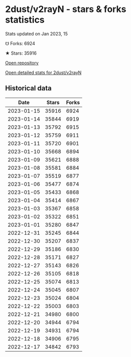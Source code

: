 # 2dust/v2rayN - stars & forks statistics

Stats updated on Jan 2023, 15

☋ Forks: 6924

★ Stars: 35916

[Open repository](https://github.com/2dust/v2rayN)

[Open detailed stats for 2dust/v2rayN](https://reviewgithub.com/rep/2dust/v2rayN)

## Historical data
| Date | Stars | Forks |
|------|-------|-------|
| 2023-01-15 | 35916 | 6924 | 
| 2023-01-14 | 35844 | 6919 | 
| 2023-01-13 | 35792 | 6915 | 
| 2023-01-12 | 35759 | 6911 | 
| 2023-01-11 | 35720 | 6901 | 
| 2023-01-10 | 35668 | 6894 | 
| 2023-01-09 | 35621 | 6888 | 
| 2023-01-08 | 35581 | 6884 | 
| 2023-01-07 | 35519 | 6877 | 
| 2023-01-06 | 35477 | 6874 | 
| 2023-01-05 | 35433 | 6868 | 
| 2023-01-04 | 35414 | 6867 | 
| 2023-01-03 | 35367 | 6858 | 
| 2023-01-02 | 35322 | 6851 | 
| 2023-01-01 | 35280 | 6847 | 
| 2022-12-31 | 35245 | 6844 | 
| 2022-12-30 | 35207 | 6837 | 
| 2022-12-29 | 35186 | 6830 | 
| 2022-12-28 | 35171 | 6827 | 
| 2022-12-27 | 35143 | 6826 | 
| 2022-12-26 | 35105 | 6818 | 
| 2022-12-25 | 35074 | 6813 | 
| 2022-12-24 | 35045 | 6807 | 
| 2022-12-23 | 35024 | 6804 | 
| 2022-12-22 | 35003 | 6803 | 
| 2022-12-21 | 34980 | 6800 | 
| 2022-12-20 | 34944 | 6794 | 
| 2022-12-19 | 34931 | 6794 | 
| 2022-12-18 | 34906 | 6795 | 
| 2022-12-17 | 34842 | 6793 | 

